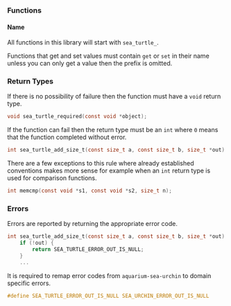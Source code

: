 ### Functions

#### Name

All functions in this library will start with ``sea_turtle_``. 

Functions that get and set values must contain ``get`` or ``set`` in 
their name unless you can only get a value then the prefix is omitted.

### Return Types

If there is no possibility of failure then the function must have a
``void`` return type.

```c
void sea_turtle_required(const void *object);
```

If the function can fail then the return type must be an ``int`` where
``0`` means that the function completed without error.

```c
int sea_turtle_add_size_t(const size_t a, const size_t b, size_t *out)
```

There are a few exceptions to this rule where already established
conventions makes more sense for example when an ``int`` return type is
used for comparison functions.

```c
int memcmp(const void *s1, const void *s2, size_t n);
```

### Errors

Errors are reported by returning the appropriate error code.

```c
int sea_turtle_add_size_t(const size_t a, const size_t b, size_t *out) {
    if (!out) {
        return SEA_TURTLE_ERROR_OUT_IS_NULL;
    }
    ...
```

It is required to remap error codes from ``aquarium-sea-urchin`` to domain
specific errors.

```c
#define SEA_TURTLE_ERROR_OUT_IS_NULL SEA_URCHIN_ERROR_OUT_IS_NULL
```

